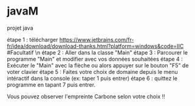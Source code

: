 # javaM
projet java

étape 1 : télécharger https://www.jetbrains.com/fr-fr/idea/download/download-thanks.html?platform=windows&code=IIC #Facultatif \n
étape 2 : Aller dans la classe "Main"
étape 3 : Parcourer le programme "Main" et modifier avec vos données souhaitées
étape 4 : Exécuter le "Main" avec la flèche ou alors appuyer sur le bouton "F5" de voter clavier
étape 5 : Faites votre choix de domaine depuis le menu intéractif dans la console (ex: taper 1 puis entrer)
étape 6 : quittez le programme en tapant 7 puis entrer.

Vous pouvez observer l'empreinte Carbone selon votre choix !!
